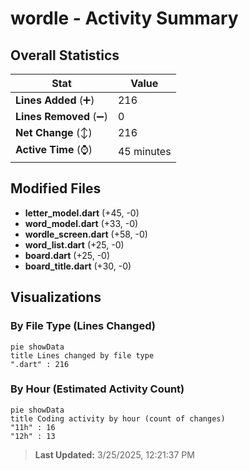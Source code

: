 # wordle - Activity Summary 

## Overall Statistics

| Stat                   | Value                                                             |
| ---------------------- | ----------------------------------------------------------------- |
| **Lines Added** (➕)   | 216                                          |
| **Lines Removed** (➖) | 0                                        |
| **Net Change** (↕)    | 216                |
| **Active Time** (⌚)   | 45 minutes |


## Modified Files
- **letter_model.dart** (+45, -0)
- **word_model.dart** (+33, -0)
- **wordle_screen.dart** (+58, -0)
- **word_list.dart** (+25, -0)
- **board.dart** (+25, -0)
- **board_title.dart** (+30, -0)

## Visualizations

### By File Type (Lines Changed)

```mermaid
pie showData
title Lines changed by file type
".dart" : 216
```

### By Hour (Estimated Activity Count)

```mermaid
pie showData
title Coding activity by hour (count of changes)
"11h" : 16
"12h" : 13
```


> **Last Updated:** 3/25/2025, 12:21:37 PM